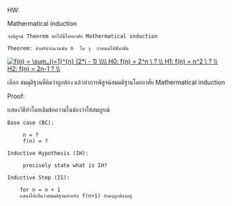 HW:     


Mathermatical induction 
    
    จงพิสูจน์ Theorem ต่อไปนี้โดยอาศัย Mathermatical induction 
    
    Theorem: สำหรับจำนวนนับ n  ใด ๆ  กำหนดให้ฟังก์ชัน 
<a href="https://www.codecogs.com/eqnedit.php?latex=f(n)&space;=&space;\sum_{i=1}^{n}&space;(2*i&space;-&space;1)&space;\\\\&space;H0:&space;f(n)&space;=&space;2^n&space;\&space;?&space;\\&space;H1:&space;f(n)&space;=&space;n^2&space;\&space;?&space;\\&space;H2:&space;f(n)&space;=&space;2n-1&space;?&space;\\" target="_blank"><img src="https://latex.codecogs.com/gif.latex?f(n)&space;=&space;\sum_{i=1}^{n}&space;(2*i&space;-&space;1)&space;\\\\&space;H0:&space;f(n)&space;=&space;2^n&space;\&space;?&space;\\&space;H1:&space;f(n)&space;=&space;n^2&space;\&space;?&space;\\&space;H2:&space;f(n)&space;=&space;2n-1&space;?&space;\\" title="f(n) = \sum_{i=1}^{n} (2*i - 1) \\\\ H0: f(n) = 2^n \ ? \\ H1: f(n) = n^2 \ ? \\ H2: f(n) = 2n-1 ? \\" /></a>

เลือก สมมุติฐานที่คิดว่าถูกต้อง แล้วทำการพิสูจน์สมมติฐานโดยอาศัย Mathermatical induction

 Proof: 
 
 เเสดงวิธีทำโดยเติมข้อความในช่องว่าให้สมบูรณ์
 
    Base case (BC):
 
         n = ?   
         f(n) = ?
     
    Inductive Hypothesis (IH):
    
         precisely state what is IH? 
        
    Inductive Step (IS):
        
        for n = n + 1
        เเสดงให้เห็นว่าสมมติฐานสำหรับ f(n+1) ยังคงถูกต้องอยู่ 
    
    
    
    
    
    
        
